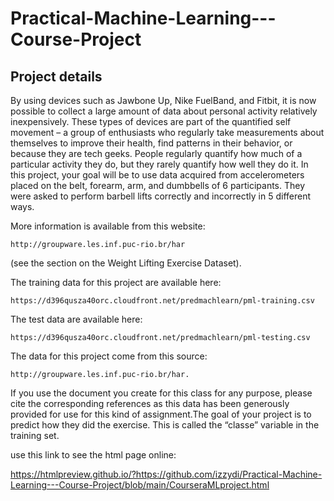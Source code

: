 # Practical-Machine-Learning---Course-Project

## Project details
   By using devices such as Jawbone Up, Nike FuelBand, and Fitbit, it is now possible to collect a large amount of data about personal activity relatively inexpensively. 
   These types of devices are part of the quantified self movement – a group of enthusiasts who regularly take measurements about themselves to improve their health, 
   find patterns in their behavior, or because they are tech geeks. People regularly quantify how much of a particular activity they do, 
   but they rarely quantify how well they do it. In this project, your goal will be to use data acquired from accelerometers placed on the belt, forearm, arm, 
   and dumbbells of 6 participants. They were asked to perform barbell lifts correctly and incorrectly in 5 different ways.
   
More information is available from this website: 
   
    http://groupware.les.inf.puc-rio.br/har 
   
(see the section on the Weight Lifting Exercise Dataset).

The training data for this project are available here:

    https://d396qusza40orc.cloudfront.net/predmachlearn/pml-training.csv
    
The test data are available here:

    https://d396qusza40orc.cloudfront.net/predmachlearn/pml-testing.csv
    
The data for this project come from this source: 

    http://groupware.les.inf.puc-rio.br/har. 

If you use the document you create for this class for any purpose, please cite the corresponding references as this data has been generously provided for use for this kind 
of assignment.The goal of your project is to predict how they did the exercise. This is called the “classe” variable in the training set.


use this link to see the html page online:

https://htmlpreview.github.io/?https://github.com/izzydi/Practical-Machine-Learning---Course-Project/blob/main/CourseraMLproject.html
